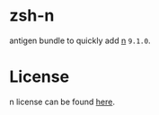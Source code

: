 # zsh-n

antigen bundle to quickly add [n](https://github.com/tj/n) `9.1.0`.

# License

n license can be found [here](https://github.com/tj/n/blob/master/LICENSE).

